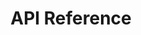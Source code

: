 ---
title: API Reference

language_tabs:
  - cpp: C++
  - csharp: Unity
  - javascript--client: Javascript
  - objective_c: Objective C
  - http: REST
  - javascript--server: Hooks/Batches

toc_footers:
  - <a href='https://account.clanofthecloud.com'>Sign Up for a Developer Key</a>
  - <a href='https://github.com/tripit/slate'>Documentation Powered by Slate</a>

includes:
  - main
  - authentification
  - account
  - profile
  - users
  - gamerdata
  - gamedata
  - kvstore
  - leaderboards
  - transactions
  - friends
  - achievements
  - referral
  - batch
  - match
  - index
  - events

search: true

highlight_theme: monokai
---